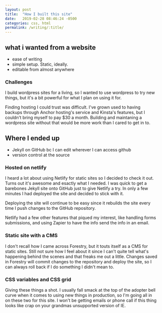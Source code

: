 ```yaml
---
layout: post
title:  "How I built this site"
date:   2019-02-28 08:46:24 -0500
categories: css, html
permalink: /writing/:title/
---
```

## what i wanted from a website
- ease of writing
- simple setup. Static, ideally.
- editable from almost anywhere

### Challenges
I build wordpress sites for a living, so I wanted to use wordpress to try new things, but it's a bit powerful for what I plan on using it for.

Finding hosting I could trust was difficult. I've grown used to having backups through Anchor hosting's service and Kinsta's features, but I couldn't bring myself to pay $30 a month. Building and maintaning  a wordpress site without that would be more work than I cared to get in to.

## Where I ended up
- Jekyll on GitHub bc I can edit wherever I can access github
- version control at the source

### Hosted on netlify
I heard a lot about using Netlify for static sites so I decided to check it out. Turns out it's awesome and esactly what I needed. I was quick to get a barebones Jekyll site onto GitHub just to give Netlify a try. In only a few minutes I had deployed the site and decided to stick with it.

Deploying the site will continue to be easy since it rebuilds the site every time I push changes to the GitHub repository.

Netlify had a few other features that piqued my interest, like handling forms submissions, and using Zapier to have the info send the info in an email.

### Static site with a CMS

I don't recall how I came across Forestry, but it touts itself as a CMS for static sites. Still not sure how I feel about it since I can't quite tell what's happening behind the scenes and that freaks me out a little. Changes saved in Forestry will commit changes to the repository and deploy the site, so I can always roll back if I do something I didn't mean to.

### CSS variables and CSS grid

Giving these things a shot. I usually fall smack at the top of the adopter bell curve when it comes to using new things in production, so I'm going all in on these two for this site. I won't be getting emails or phone call if this thing looks like crap on your grandmas unsupported version of IE.
